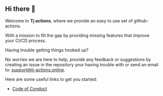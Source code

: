 ## Hi there 👋

Welcome to **Tj actions**, where we provide an easy to use set of github-actions.

With a mission to fill the gap by providing missing features that improve your CI/CD process.

Having trouble getting things hooked up? 

No worries we are here to help, provide any feedback or suggestions by creating an issue in the repository your having trouble with or send an email to: support@tj-actions.online.

Here are some useful links to get you started:

* [Code of Conduct](../CODEOFCONDUCT.md)

